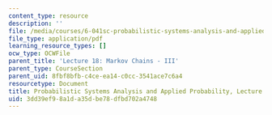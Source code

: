 ```yaml
---
content_type: resource
description: ''
file: /media/courses/6-041sc-probabilistic-systems-analysis-and-applied-probability-fall-2013/3dd39ef98a1da35dbe78dfbd702a4748_MIT6_041SCF13_L18.pdf
file_type: application/pdf
learning_resource_types: []
ocw_type: OCWFile
parent_title: 'Lecture 18: Markov Chains - III'
parent_type: CourseSection
parent_uid: 8fbf8bfb-c4ce-ea14-c0cc-3541ace7c6a4
resourcetype: Document
title: Probabilistic Systems Analysis and Applied Probability, Lecture 18
uid: 3dd39ef9-8a1d-a35d-be78-dfbd702a4748
---
```

